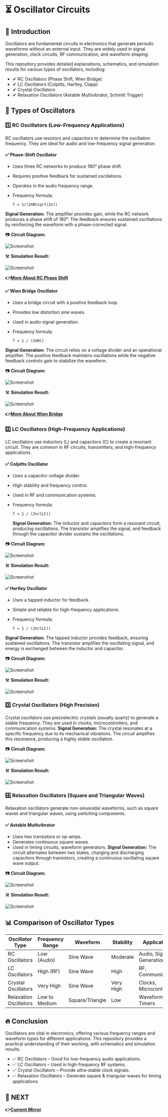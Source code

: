# ⏳ Oscillator Circuits

## 📢 Introduction

Oscillators are fundamental circuits in electronics that generate periodic waveforms without an external input. They are widely used in signal generation, clock circuits, RF communication, and waveform shaping.

This repository provides detailed explanations, schematics, and simulation results for various types of oscillators, including:

- ✔ RC Oscillators (Phase Shift, Wien Bridge)
- ✔ LC Oscillators (Colpitts, Hartley, Clapp)
- ✔ Crystal Oscillators
- ✔ Relaxation Oscillators (Astable Multivibrator, Schmitt Trigger)

## 🔄 Types of Oscillators

### 1️⃣ RC Oscillators (Low-Frequency Applications)

RC oscillators use resistors and capacitors to determine the oscillation frequency. They are ideal for audio and low-frequency signal generation.

#### ✅ Phase-Shift Oscillator
- Uses three RC networks to produce 180° phase shift.
- Requires positive feedback for sustained oscillations.
- Operates in the audio frequency range.
- Frequency formula:
  
  ```
  f = 1/(2πRCsqrt(2n))
  ```
**Signal Generation:**
The amplifier provides gain, while the RC network produces a phase shift of 180°. The feedback ensures sustained oscillations by reinforcing the waveform with a phase-corrected signal.

📷 **Circuit Diagram:**

![Screenshot](https://github.com/user-attachments/assets/0dc63847-7a48-48bb-887d-d1b1973c2d9d)

🛠 **Simulation Result:**

![Screenshot](https://github.com/user-attachments/assets/ee40bbe7-ad26-4133-a927-4f796e51cd7d)

**👉[More About RC Phase Shift](https://www.electronics-tutorials.ws/oscillator/rc_oscillator.html)**

#### ✅ Wien Bridge Oscillator
- Uses a bridge circuit with a positive feedback loop.
- Provides low distortion sine waves.
- Used in audio signal generation.
- Frequency formula:
  
  ```
  f = 1 / (2πRC)
  ```
**Signal Generation:**
The circuit relies on a voltage divider and an operational amplifier. The positive feedback maintains oscillations while the negative feedback controls gain to stabilize the waveform.

📷 **Circuit Diagram:**

![Screenshot](https://github.com/user-attachments/assets/6f1a378e-f9c6-400d-abaa-ab5533fe2e3d)

🛠 **Simulation Result:**

![Screenshot](https://github.com/user-attachments/assets/f85a565d-0f92-4dff-8498-3bc33a43e069)

**👉[More About Wien Bridge](https://www.electronics-tutorials.ws/oscillator/wien_bridge.html)**

### 2️⃣ LC Oscillators (High-Frequency Applications)

LC oscillators use inductors (L) and capacitors (C) to create a resonant circuit. They are common in RF circuits, transmitters, and high-frequency applications.

#### ✅ Colpitts Oscillator
- Uses a capacitor voltage divider.
- High stability and frequency control.
- Used in RF and communication systems.
- Frequency formula:
  
  ```
  f = 1 / (2π√(LC))
  ```
  **Signal Generation:**
The inductor and capacitors form a resonant circuit, producing oscillations. The transistor amplifies the signal, and feedback through the capacitor divider sustains the oscillations.


📷 **Circuit Diagram:**

![Screenshot](https://github.com/user-attachments/assets/5390fd31-8259-4651-91d8-b748c94aa8d4)

🛠 **Simulation Result:**

![Screenshot](https://github.com/user-attachments/assets/92812dc9-56cc-4078-8ffe-3d69ef664489)


#### ✅ Hartley Oscillator
- Uses a tapped inductor for feedback.
- Simple and reliable for high-frequency applications.
- Frequency formula:
  
  ```
  f = 1 / (2π√(LC))
  ```
**Signal Generation:**
The tapped inductor provides feedback, ensuring sustained oscillations. The transistor amplifies the oscillating signal, and energy is exchanged between the inductor and capacitor.

📷 **Circuit Diagram:**

![Screenshot](https://github.com/user-attachments/assets/8786a4a7-555c-4e43-a462-a98e0df19ac3)

🛠 **Simulation Result:**

![Screenshot](https://github.com/user-attachments/assets/3e294bae-a8a9-4715-abd6-c3f408ce9ae5)


### 3️⃣ Crystal Oscillators (High Precision)

Crystal oscillators use piezoelectric crystals (usually quartz) to generate a stable frequency. They are used in clocks, microcontrollers, and communication systems.
**Signal Generation:**
The crystal resonates at a specific frequency due to its mechanical vibrations. The circuit amplifies this resonance, producing a highly stable oscillation.

📷 **Circuit Diagram:**

![Screenshot](https://github.com/user-attachments/assets/d087a944-4aa9-44da-894b-f7903bf859d5)

🛠 **Simulation Result:**

![Screenshot](https://github.com/user-attachments/assets/0213dc2e-a270-4f6a-a8ad-8250eed67ab8)


### 4️⃣ Relaxation Oscillators (Square and Triangular Waves)

Relaxation oscillators generate non-sinusoidal waveforms, such as square waves and triangular waves, using switching components.

#### ✅ Astable Multivibrator
- Uses two transistors or op-amps.
- Generates continuous square waves.
- Used in timing circuits, waveform generators.
**Signal Generation:**
The circuit alternates between two states, charging and discharging capacitors through transistors, creating a continuous oscillating square wave output.

📷 **Circuit Diagram:**

![Screenshot](https://github.com/user-attachments/assets/3f5a83bb-3678-469b-95a3-9f507be0dc32)

🛠 **Simulation Result:**

![Screenshot](https://github.com/user-attachments/assets/05c3b994-6684-4aaf-b384-9df277035917)


## 📊 Comparison of Oscillator Types

| Oscillator Type       | Frequency Range | Waveform      | Stability      | Applications                |
|-----------------------|----------------|--------------|---------------|-----------------------------|
| RC Oscillators        | Low (Audio)     | Sine Wave    | Moderate      | Audio, Signal Generation    |
| LC Oscillators        | High (RF)       | Sine Wave    | High          | RF, Communication           |
| Crystal Oscillators   | Very High       | Sine Wave    | Very High     | Clocks, Microcontrollers    |
| Relaxation Oscillators| Low to Medium   | Square/Triangle | Low       | Waveform Gen., Timers       |

## 🔥 Conclusion

Oscillators are vital in electronics, offering various frequency ranges and waveform types for different applications. This repository provides a practical understanding of their working, with schematics and simulation results.

- ✅ RC Oscillators – Good for low-frequency audio applications.
- ✅ LC Oscillators – Used in high-frequency RF systems.
- ✅ Crystal Oscillators – Provide ultra-stable clock signals.
- ✅ Relaxation Oscillators – Generate square & triangular waves for timing applications.


## 🔹 NEXT  
**👉[Current Mirror](../Current_mirror)**
